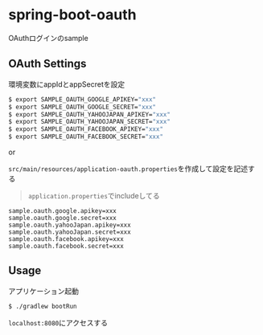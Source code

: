 # spring-boot-oauth

OAuthログインのsample

## OAuth Settings

環境変数にappIdとappSecretを設定

```sh
$ export SAMPLE_OAUTH_GOOGLE_APIKEY="xxx"
$ export SAMPLE_OAUTH_GOOGLE_SECRET="xxx"
$ export SAMPLE_OAUTH_YAHOOJAPAN_APIKEY="xxx"
$ export SAMPLE_OAUTH_YAHOOJAPAN_SECRET="xxx"
$ export SAMPLE_OAUTH_FACEBOOK_APIKEY="xxx"
$ export SAMPLE_OAUTH_FACEBOOK_SECRET="xxx"
```

or

`src/main/resources/application-oauth.properties`を作成して設定を記述する
> `application.properties`でincludeしてる

```
sample.oauth.google.apikey=xxx
sample.oauth.google.secret=xxx
sample.oauth.yahooJapan.apikey=xxx
sample.oauth.yahooJapan.secret=xxx
sample.oauth.facebook.apikey=xxx
sample.oauth.facebook.secret=xxx
```

## Usage

アプリケーション起動

```sh
$ ./gradlew bootRun
```

`localhost:8080`にアクセスする
